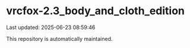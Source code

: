 # vrcfox-2.3_body_and_cloth_edition

Last updated: 2025-06-23 08:59:46

This repository is automatically maintained.
